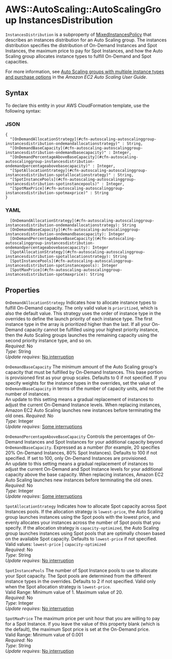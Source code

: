 # AWS::AutoScaling::AutoScalingGroup InstancesDistribution<a name="aws-properties-autoscaling-autoscalinggroup-instancesdistribution"></a>

 `InstancesDistribution` is a subproperty of [MixedInstancesPolicy](https://docs.aws.amazon.com/AWSCloudFormation/latest/UserGuide/aws-properties-autoscaling-autoscalinggroup-mixedinstancespolicy.html) that describes an instances distribution for an Auto Scaling group\. The instances distribution specifies the distribution of On\-Demand Instances and Spot Instances, the maximum price to pay for Spot Instances, and how the Auto Scaling group allocates instance types to fulfill On\-Demand and Spot capacities\. 

For more information, see [Auto Scaling groups with multiple instance types and purchase options](https://docs.aws.amazon.com/autoscaling/ec2/userguide/asg-purchase-options.html) in the *Amazon EC2 Auto Scaling User Guide*\.

## Syntax<a name="aws-properties-autoscaling-autoscalinggroup-instancesdistribution-syntax"></a>

To declare this entity in your AWS CloudFormation template, use the following syntax:

### JSON<a name="aws-properties-autoscaling-autoscalinggroup-instancesdistribution-syntax.json"></a>

```
{
  "[OnDemandAllocationStrategy](#cfn-autoscaling-autoscalinggroup-instancesdistribution-ondemandallocationstrategy)" : String,
  "[OnDemandBaseCapacity](#cfn-autoscaling-autoscalinggroup-instancesdistribution-ondemandbasecapacity)" : Integer,
  "[OnDemandPercentageAboveBaseCapacity](#cfn-autoscaling-autoscalinggroup-instancesdistribution-ondemandpercentageabovebasecapacity)" : Integer,
  "[SpotAllocationStrategy](#cfn-autoscaling-autoscalinggroup-instancesdistribution-spotallocationstrategy)" : String,
  "[SpotInstancePools](#cfn-autoscaling-autoscalinggroup-instancesdistribution-spotinstancepools)" : Integer,
  "[SpotMaxPrice](#cfn-autoscaling-autoscalinggroup-instancesdistribution-spotmaxprice)" : String
}
```

### YAML<a name="aws-properties-autoscaling-autoscalinggroup-instancesdistribution-syntax.yaml"></a>

```
  [OnDemandAllocationStrategy](#cfn-autoscaling-autoscalinggroup-instancesdistribution-ondemandallocationstrategy): String
  [OnDemandBaseCapacity](#cfn-autoscaling-autoscalinggroup-instancesdistribution-ondemandbasecapacity): Integer
  [OnDemandPercentageAboveBaseCapacity](#cfn-autoscaling-autoscalinggroup-instancesdistribution-ondemandpercentageabovebasecapacity): Integer
  [SpotAllocationStrategy](#cfn-autoscaling-autoscalinggroup-instancesdistribution-spotallocationstrategy): String
  [SpotInstancePools](#cfn-autoscaling-autoscalinggroup-instancesdistribution-spotinstancepools): Integer
  [SpotMaxPrice](#cfn-autoscaling-autoscalinggroup-instancesdistribution-spotmaxprice): String
```

## Properties<a name="aws-properties-autoscaling-autoscalinggroup-instancesdistribution-properties"></a>

`OnDemandAllocationStrategy`  <a name="cfn-autoscaling-autoscalinggroup-instancesdistribution-ondemandallocationstrategy"></a>
Indicates how to allocate instance types to fulfill On\-Demand capacity\. The only valid value is `prioritized`, which is also the default value\. This strategy uses the order of instance type in the overrides to define the launch priority of each instance type\. The first instance type in the array is prioritized higher than the last\. If all your On\-Demand capacity cannot be fulfilled using your highest priority instance, then the Auto Scaling groups launches the remaining capacity using the second priority instance type, and so on\.   
*Required*: No  
*Type*: String  
*Update requires*: [No interruption](https://docs.aws.amazon.com/AWSCloudFormation/latest/UserGuide/using-cfn-updating-stacks-update-behaviors.html#update-no-interrupt)

`OnDemandBaseCapacity`  <a name="cfn-autoscaling-autoscalinggroup-instancesdistribution-ondemandbasecapacity"></a>
The minimum amount of the Auto Scaling group's capacity that must be fulfilled by On\-Demand Instances\. This base portion is provisioned first as your group scales\. Defaults to 0 if not specified\. If you specify weights for the instance types in the overrides, set the value of `OnDemandBaseCapacity` in terms of the number of capacity units, and not the number of instances\.  
An update to this setting means a gradual replacement of instances to adjust the current On\-Demand Instance levels\. When replacing instances, Amazon EC2 Auto Scaling launches new instances before terminating the old ones\.
*Required*: No  
*Type*: Integer  
*Update requires*: [Some interruptions](https://docs.aws.amazon.com/AWSCloudFormation/latest/UserGuide/using-cfn-updating-stacks-update-behaviors.html#update-some-interrupt)

`OnDemandPercentageAboveBaseCapacity`  <a name="cfn-autoscaling-autoscalinggroup-instancesdistribution-ondemandpercentageabovebasecapacity"></a>
Controls the percentages of On\-Demand Instances and Spot Instances for your additional capacity beyond `OnDemandBaseCapacity`\. Expressed as a number \(for example, 20 specifies 20% On\-Demand Instances, 80% Spot Instances\)\. Defaults to 100 if not specified\. If set to 100, only On\-Demand Instances are provisioned\.  
An update to this setting means a gradual replacement of instances to adjust the current On\-Demand and Spot Instance levels for your additional capacity above the base capacity\. When replacing instances, Amazon EC2 Auto Scaling launches new instances before terminating the old ones\.
*Required*: No  
*Type*: Integer  
*Update requires*: [Some interruptions](https://docs.aws.amazon.com/AWSCloudFormation/latest/UserGuide/using-cfn-updating-stacks-update-behaviors.html#update-some-interrupt)

`SpotAllocationStrategy`  <a name="cfn-autoscaling-autoscalinggroup-instancesdistribution-spotallocationstrategy"></a>
Indicates how to allocate Spot capacity across Spot Instances pools\. If the allocation strategy is `lowest-price`, the Auto Scaling group launches instances using the Spot pools with the lowest price, and evenly allocates your instances across the number of Spot pools that you specify\. If the allocation strategy is `capacity-optimized`, the Auto Scaling group launches instances using Spot pools that are optimally chosen based on the available Spot capacity\. Defaults to `lowest-price` if not specified\.  
Valid values: `lowest-price` \| `capacity-optimized`   
*Required*: No  
*Type*: String  
*Update requires*: [No interruption](https://docs.aws.amazon.com/AWSCloudFormation/latest/UserGuide/using-cfn-updating-stacks-update-behaviors.html#update-no-interrupt)

`SpotInstancePools`  <a name="cfn-autoscaling-autoscalinggroup-instancesdistribution-spotinstancepools"></a>
The number of Spot Instance pools to use to allocate your Spot capacity\. The Spot pools are determined from the different instance types in the overrides\. Defaults to 2 if not specified\. Valid only when the Spot allocation strategy is `lowest-price`\.  
Valid Range: Minimum value of 1\. Maximum value of 20\.  
*Required*: No  
*Type*: Integer  
*Update requires*: [No interruption](https://docs.aws.amazon.com/AWSCloudFormation/latest/UserGuide/using-cfn-updating-stacks-update-behaviors.html#update-no-interrupt)

`SpotMaxPrice`  <a name="cfn-autoscaling-autoscalinggroup-instancesdistribution-spotmaxprice"></a>
The maximum price per unit hour that you are willing to pay for a Spot Instance\. If you leave the value of this property blank \(which is the default\), the maximum Spot price is set at the On\-Demand price\.   
Valid Range: Minimum value of 0\.001  
*Required*: No  
*Type*: String  
*Update requires*: [No interruption](https://docs.aws.amazon.com/AWSCloudFormation/latest/UserGuide/using-cfn-updating-stacks-update-behaviors.html#update-no-interrupt)
